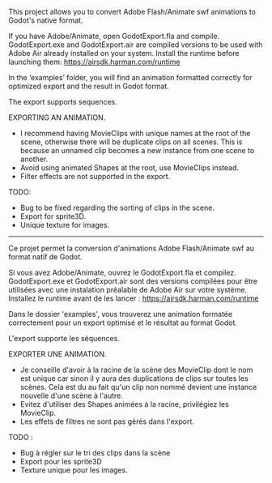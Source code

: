 This project allows you to convert Adobe Flash/Animate swf animations to Godot's native format.

If you have Adobe/Animate, open GodotExport.fla and compile.
GodotExport.exe and GodotExport.air are compiled versions to be used with Adobe Air already installed on your system.
Install the runtime before launching them: https://airsdk.harman.com/runtime

In the ‘examples’ folder, you will find an animation formatted correctly for optimized export and the result in Godot format.

The export supports sequences.

EXPORTING AN ANIMATION.
- I recommend having MovieClips with unique names at the root of the scene, otherwise there will be duplicate clips on all scenes. This is because an unnamed clip becomes a new instance from one scene to another.
- Avoid using animated Shapes at the root, use MovieClips instead.
- Filter effects are not supported in the export.

TODO:
- Bug to be fixed regarding the sorting of clips in the scene.
- Export for sprite3D.
- Unique texture for images.
  
-------------------------------------------------------------------------------------

Ce projet permet la conversion d'animations Adobe Flash/Animate swf au format natif de Godot.

Si vous avez Adobe/Animate, ouvrez le GodotExport.fla et compilez.
GodotExport.exe et GodotExport.air sont des versions compilées pour être utilisées avec une instalation préalable de Adobe Air sur votre système.
Installez le runtime avant de les lancer : https://airsdk.harman.com/runtime

Dans le dossier 'examples', vous trouverez une animation formatée correctement pour un export optimisé et le résultat au format Godot.

L'export supporte les séquences.

EXPORTER UNE ANIMATION.
- Je conseille d'avoir à la racine de la scène des MovieClip dont le nom est unique car sinon il y aura des duplications de clips sur toutes les scènes. Cela est du au fait qu'un clip non nommé devient une instance nouvelle d'une scène à l'autre.
- Evitez d'utiliser des Shapes animées à la racine, privilégiez les MovieClip.
- Les effets de filtres ne sont pas gérés dans l'export.

TODO :
- Bug à régler sur le tri des clips dans la scène
- Export pour les sprite3D
- Texture unique pour les images.
  
